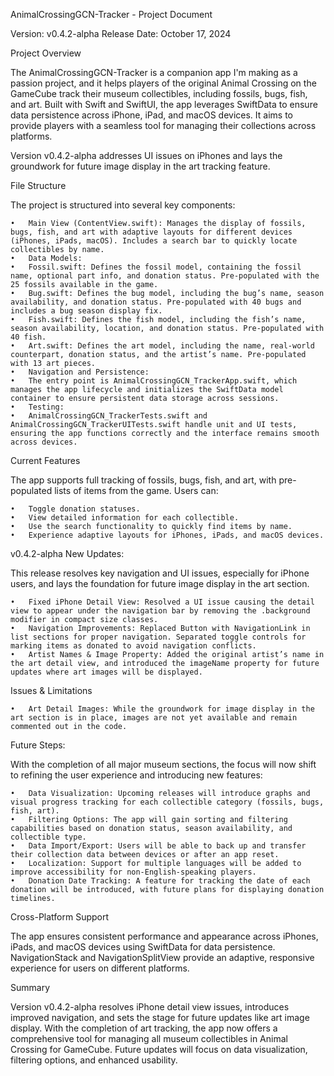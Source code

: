 AnimalCrossingGCN-Tracker - Project Document

Version: v0.4.2-alpha
Release Date: October 17, 2024

Project Overview

The AnimalCrossingGCN-Tracker is a companion app I'm making as a passion project, and it helps players of the original Animal Crossing on the GameCube track their museum collectibles, including fossils, bugs, fish, and art. Built with Swift and SwiftUI, the app leverages SwiftData to ensure data persistence across iPhone, iPad, and macOS devices. It aims to provide players with a seamless tool for managing their collections across platforms.

Version v0.4.2-alpha addresses UI issues on iPhones and lays the groundwork for future image display in the art tracking feature.

File Structure

The project is structured into several key components:

	•	Main View (ContentView.swift): Manages the display of fossils, bugs, fish, and art with adaptive layouts for different devices (iPhones, iPads, macOS). Includes a search bar to quickly locate collectibles by name.
	•	Data Models:
	•	Fossil.swift: Defines the fossil model, containing the fossil name, optional part info, and donation status. Pre-populated with the 25 fossils available in the game.
	•	Bug.swift: Defines the bug model, including the bug’s name, season availability, and donation status. Pre-populated with 40 bugs and includes a bug season display fix.
	•	Fish.swift: Defines the fish model, including the fish’s name, season availability, location, and donation status. Pre-populated with 40 fish.
	•	Art.swift: Defines the art model, including the name, real-world counterpart, donation status, and the artist’s name. Pre-populated with 13 art pieces.
	•	Navigation and Persistence:
	•	The entry point is AnimalCrossingGCN_TrackerApp.swift, which manages the app lifecycle and initializes the SwiftData model container to ensure persistent data storage across sessions.
	•	Testing:
	•	AnimalCrossingGCN_TrackerTests.swift and AnimalCrossingGCN_TrackerUITests.swift handle unit and UI tests, ensuring the app functions correctly and the interface remains smooth across devices.

Current Features

The app supports full tracking of fossils, bugs, fish, and art, with pre-populated lists of items from the game. Users can:

	•	Toggle donation statuses.
	•	View detailed information for each collectible.
	•	Use the search functionality to quickly find items by name.
	•	Experience adaptive layouts for iPhones, iPads, and macOS devices.

v0.4.2-alpha New Updates:

This release resolves key navigation and UI issues, especially for iPhone users, and lays the foundation for future image display in the art section.

	•	Fixed iPhone Detail View: Resolved a UI issue causing the detail view to appear under the navigation bar by removing the .background modifier in compact size classes.
	•	Navigation Improvements: Replaced Button with NavigationLink in list sections for proper navigation. Separated toggle controls for marking items as donated to avoid navigation conflicts.
	•	Artist Names & Image Property: Added the original artist’s name in the art detail view, and introduced the imageName property for future updates where art images will be displayed.

Issues & Limitations

	•	Art Detail Images: While the groundwork for image display in the art section is in place, images are not yet available and remain commented out in the code.

Future Steps:

With the completion of all major museum sections, the focus will now shift to refining the user experience and introducing new features:

	•	Data Visualization: Upcoming releases will introduce graphs and visual progress tracking for each collectible category (fossils, bugs, fish, art).
	•	Filtering Options: The app will gain sorting and filtering capabilities based on donation status, season availability, and collectible type.
	•	Data Import/Export: Users will be able to back up and transfer their collection data between devices or after an app reset.
	•	Localization: Support for multiple languages will be added to improve accessibility for non-English-speaking players.
	•	Donation Date Tracking: A feature for tracking the date of each donation will be introduced, with future plans for displaying donation timelines.

Cross-Platform Support

The app ensures consistent performance and appearance across iPhones, iPads, and macOS devices using SwiftData for data persistence. NavigationStack and NavigationSplitView provide an adaptive, responsive experience for users on different platforms.

Summary

Version v0.4.2-alpha resolves iPhone detail view issues, introduces improved navigation, and sets the stage for future updates like art image display. With the completion of art tracking, the app now offers a comprehensive tool for managing all museum collectibles in Animal Crossing for GameCube. Future updates will focus on data visualization, filtering options, and enhanced usability.
